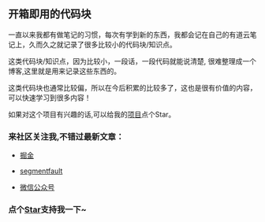 <!--
 * @Github: https://github.com/OBKoro1
 * @Author: OBKoro1
 * @Date: 2019-07-30 18:11:31
 * LastEditors: OBKoro1
 * LastEditTime: 2019-12-08 15:18:13
 * @Description: 代码块readme 
 -->

## 开箱即用的代码块

一直以来我都有做笔记的习惯，每次有学到新的东西，我都会记在自己的有道云笔记上，久而久之就记录了很多比较小的代码块/知识点。

这类代码块/知识点，因为比较小，一段话，一段代码就能说清楚, 很难整理成一个博客,这里就是用来记录这些东西的。

这类代码块也通常比较偏，所以在今后积累的比较多了，这也是很有价值的内容，可以快速学习到很多内容！

如果对这个项目有兴趣的话,可以给我的[项目](https://github.com/OBKoro1/codeBlack)点个Star。


### 来社区关注我,不错过最新文章：

* [掘金](https://juejin.im/user/58714f0eb123db4a2eb95372/posts)
 
* [segmentfault](https://segmentfault.com/u/obkoro1/articles)
    
* [微信公众号](https://github.com/OBKoro1/articleImg_src/blob/master/juejin/1631b6f52f7e7015.jpeg?raw=true)
<!-- 特殊字符串：用于修改/删除markdown的结尾提示语-OBKoro1 -->
### 点个[Star](https://github.com/OBKoro1/codeBlack)支持我一下~

<!-- '特殊字符串：用于删除编译后的issue组件-OBKoro1 -->
<!-- more -->
<comment-comment/>

